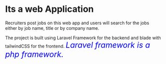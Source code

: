 <h1>Its a web Application</h1>
<p>Recruiters post jobs on this web app and users will search for the jobs either by job name, title or by company name.</p>
<p>The project is built using Laravel Framework for the backend and blade with tailwindCSS for the frontend. <i style='color:blue;font-size:25px;'>Laravel framework is a php framework.</i></p>
